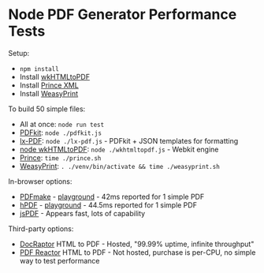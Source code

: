 # Node PDF Generator Performance Tests

Setup:
* `npm install`
* Install [wkHTMLtoPDF](http://wkhtmltopdf.org/downloads.html)
* Install [Prince XML](http://www.princexml.com/download/)
* Install [WeasyPrint](http://weasyprint.readthedocs.io/en/latest/install.html)

To build 50 simple files:
* All at once: `node run test`
* [PDFkit](http://pdfkit.org/): `node ./pdfkit.js`
* [lx-PDF](https://github.com/litixsoft/lx-pdf): `node ./lx-pdf.js` - PDFkit + JSON templates for formatting
* [node wkHTMLtoPDF](https://www.npmjs.com/package/wkhtmltopdf): `node ./wkhtmltopdf.js` - Webkit engine
* [Prince](http://www.princexml.com/doc/): `time ./prince.sh`
* [WeasyPrint](http://weasyprint.readthedocs.io/en/latest/index.html): `. ./venv/bin/activate && time ./weasyprint.sh`

In-browser options:
* [PDFmake](https://github.com/bpampuch/pdfmake) - [playground](http://pdfmake.org/playground.html) - 42ms reported for 1 simple PDF
* [hPDF](https://github.com/manuels/hpdf.js) - [playground](http://manuels.github.io/hpdf.js/) - 44.5ms reported for 1 simple PDF
* [jsPDF](https://parall.ax/products/jspdf) - Appears fast, lots of capability

Third-party options:
* [DocRaptor](http://docraptor.com/) HTML to PDF - Hosted, "99.99% uptime, infinite throughput"
* [PDF Reactor](http://www.pdfreactor.com/) HTML to PDF - Not hosted, purchase is per-CPU, no simple way to test performance